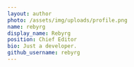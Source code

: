 ```yaml
---
layout: author
photo: /assets/img/uploads/profile.png
name: rebyrg 
display_name: Rebyrg
position: Chief Editor
bio: Just a developer.
github_username: rebyrg
---
```



